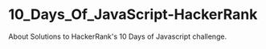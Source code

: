 # 10_Days_Of_JavaScript-HackerRank
About Solutions to HackerRank's 10 Days of Javascript challenge.
